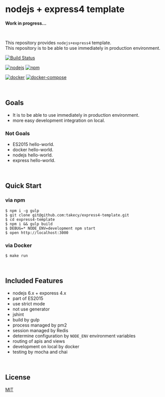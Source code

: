# nodejs + express4 template

**Work in progress...**

<br/>

This repository provides `nodejs+express4` template.  
This repository is to be able to use immediately in production environment.


[![Build Status](https://travis-ci.com/takecy/express4-template.svg?branch=master)](https://travis-ci.com/takecy/express4-template)  

[![nodejs](https://img.shields.io/badge/nodejs-6.x-blue.svg?style=flat-square)](https://nodejs.org)
[![npm](https://img.shields.io/badge/npm-3.3.6+-blue.svg?style=flat-square)](https://www.npmjs.com/)

[![docker](https://img.shields.io/badge/docker-1.11.1-blue.svg?style=flat-square)](https://nodejs.org)
[![docker-compose](https://img.shields.io/badge/docker--compose-1.7.1-blue.svg?style=flat-square)](https://nodejs.org)


<br/>

## Goals
* It is to be able to use immediately in production environment.  
* more easy development integration on local.

### Not Goals
* ES2015 hello-world.  
* docker hello-world.  
* nodejs hello-world.  
* express hello-world.  

<br/>

## Quick Start
### via npm
```
$ npm i -g gulp
$ git clone git@github.com:takecy/express4-template.git
$ cd express4-template
$ npm i && gulp build
$ DEBUG=* NODE_ENV=development npm start
$ open http://localhost:3000
```

### via Docker
```
$ make run
```

<br/>

## Included Features

* nodejs 6.x + exporess 4.x
 * part of ES2015
 * use strict mode
 * not use generator
 * jshint
* build by gulp
* process managed by pm2
* session managed by Redis
* determine configuration by `NODE_ENV` environment variables
* routing of apis and views
* development on local by docker
* testing by mocha and chai

<br/>

## License
[MIT](./LICENSE)
